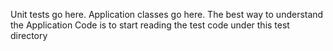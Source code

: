 Unit tests go here.
Application classes go here.
The best way to understand the Application Code is to start reading the test code under this test directory